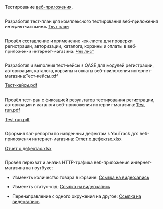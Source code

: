 Тестирование [веб-приложения](https://qa.demoshopping.ru/).
##

Разработал тест-план для комплексного тестирования веб-приложения интернет-магазина: [Тест план](https://docs.google.com/spreadsheets/d/1WDUPZyNOh4Ny6QSOYXsLvTA2E4ycvT1yk0gf1FBT3VE/edit?gid=0#gid=0)
##

Провёл составление и применение чек-листа для проверки регистрации, авторизации, каталога, корзины и оплаты в веб-приложении интернет-магазина: [Чек лист](https://docs.google.com/spreadsheets/d/1b7HudCtP6gWDxg3OTN17qE2tcj5iKedb9nNoCqhRQto/edit?gid=0#gid=0)
##

Разработал и выполнил тест-кейсы в QASE для модулей регистрации, авторизации, каталога, корзины и оплаты веб-приложения интернет-магазина:[Тест-кейсы.pdf](https://github.com/user-attachments/files/20301747/G10-2025-05-19.pdf)

[Тест-кейсы.pdf](https://github.com/user-attachments/files/20012150/G10-2025-05-02.-.pdf)
##

Провёл тест-ран с фиксацией результатов тестирования регистрации, авторизации и каталога веб-приложения интернет-магазина: [Test run.pdf](https://github.com/user-attachments/files/20431755/G10-Test%2Brun%2B2025_05_25.pdf)

[Test run.pdf](https://github.com/user-attachments/files/20047747/G10-Test%2Brun%2B2025_05_05.pdf) 
##

Оформил баг-репорты по найденным дефектам в YouTrack для веб-приложения интернет-магазина: [Отчет о дефектах.xlsx](https://github.com/user-attachments/files/20431751/Issues.3.xlsx)

[Отчет о дефектах.xlsx](https://github.com/user-attachments/files/20069080/Issues.2.xlsx)
##

Провёл перехват и анализ HTTP-трафика веб-приложения интернет-магазина на ноутбуке:

- Изменить количество товара в корзине:
[Ссылка на видеозапись](https://github.com/user-attachments/assets/4c7c329f-9ffd-4ab7-9d6c-84a0f9c1a7c1)

- Изменить статус-код:
[Ссылка на видеозапись](https://github.com/user-attachments/assets/42af6877-d57e-4b39-8dfe-021f33c399a0)

- Перенаправление с одного окружения на другое:
[Ссылка на видеозапись](https://github.com/user-attachments/assets/e4745662-5b6a-4c45-8c23-5d29b5e23c9c)
